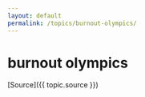 ```yaml
---
layout: default
permalink: /topics/burnout-olympics/
---
```




# burnout olympics



[Source]({{ topic.source }})
